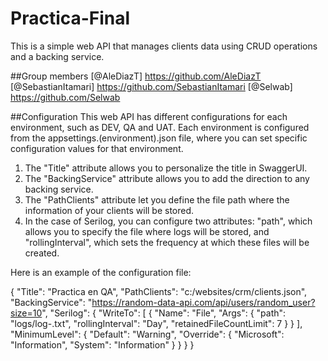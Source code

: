 # Practica-Final

This is a simple web API that manages clients data using CRUD operations and a backing service.

##Group members
[@AleDiazT] https://github.com/AleDiazT 
[@SebastianItamari] https://github.com/SebastianItamari
[@Selwab] https://github.com/Selwab 

##Configuration
This web API has different configurations for each environment, such as DEV, QA and UAT. Each environment is configured from the appsettings.(environment).json file, where you can set specific configuration values for that environment.

1. The "Title" attribute allows you to personalize the title in SwaggerUI.
2. The "BackingService" attribute allows you to add the direction to any backing service.
3. The "PathClients" attribute let you define the file path where the information of your clients will be stored.
4. In the case of Serilog, you can configure two attributes: "path", which allows you to specify the file where logs will be stored, and "rollingInterval", which sets the frequency at which these files will be created.

Here is an example of the configuration file:

{
    "Title": "Practica en QA",
    "PathClients": "c:/websites/crm/clients.json",
    "BackingService": "https://random-data-api.com/api/users/random_user?size=10",
    "Serilog": {
        "WriteTo": [
          {
            "Name": "File",
            "Args": {
              "path": "logs/log-.txt",
              "rollingInterval": "Day",
              "retainedFileCountLimit": 7
            }
          }
        ],
        "MinimumLevel": {
          "Default": "Warning",
          "Override": {
            "Microsoft": "Information",
            "System": "Information"
          }
        }
      }
}


